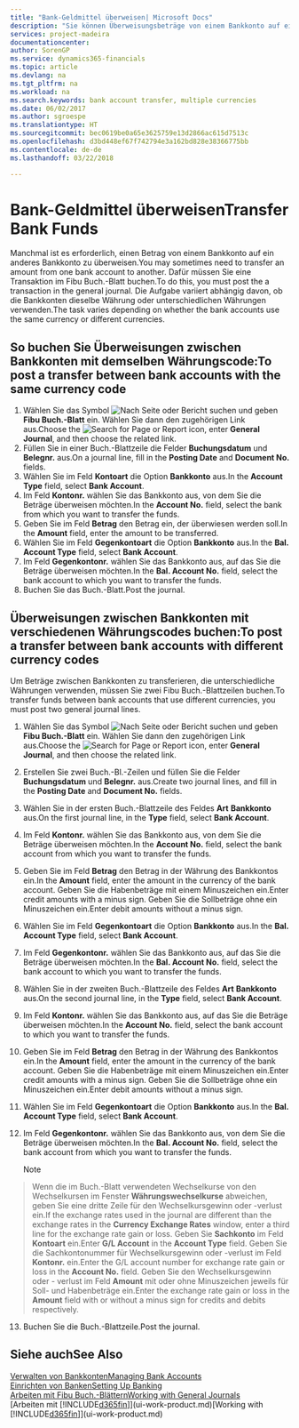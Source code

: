 ```yaml
---
title: "Bank-Geldmittel überweisen| Microsoft Docs"
description: "Sie können Überweisungsbeträge von einem Bankkonto auf ein anders übertragen, einschließlich verschiedene Währungen, indem Sie die Transaktion im Fibu Buch.-Blatt buchen."
services: project-madeira
documentationcenter: 
author: SorenGP
ms.service: dynamics365-financials
ms.topic: article
ms.devlang: na
ms.tgt_pltfrm: na
ms.workload: na
ms.search.keywords: bank account transfer, multiple currencies
ms.date: 06/02/2017
ms.author: sgroespe
ms.translationtype: HT
ms.sourcegitcommit: bec0619be0a65e3625759e13d2866ac615d7513c
ms.openlocfilehash: d3bd448ef67f742794e3a162bd828e38366775bb
ms.contentlocale: de-de
ms.lasthandoff: 03/22/2018

---
```

# <a name="transfer-bank-funds"></a><span data-ttu-id="f4846-103">Bank-Geldmittel überweisen</span><span class="sxs-lookup"><span data-stu-id="f4846-103">Transfer Bank Funds</span></span>
<span data-ttu-id="f4846-104">Manchmal ist es erforderlich, einen Betrag von einem Bankkonto auf ein anderes Bankkonto zu überweisen.</span><span class="sxs-lookup"><span data-stu-id="f4846-104">You may sometimes need to transfer an amount from one bank account to another.</span></span> <span data-ttu-id="f4846-105">Dafür müssen Sie eine Transaktion im Fibu Buch.-Blatt buchen.</span><span class="sxs-lookup"><span data-stu-id="f4846-105">To do this, you must post the a transaction in the general journal.</span></span> <span data-ttu-id="f4846-106">Die Aufgabe variiert abhängig davon, ob die Bankkonten dieselbe Währung oder unterschiedlichen Währungen verwenden.</span><span class="sxs-lookup"><span data-stu-id="f4846-106">The task varies depending on whether the bank accounts use the same currency or different currencies.</span></span>

## <a name="to-post-a-transfer-between-bank-accounts-with-the-same-currency-code"></a><span data-ttu-id="f4846-107">So buchen Sie Überweisungen zwischen Bankkonten mit demselben Währungscode:</span><span class="sxs-lookup"><span data-stu-id="f4846-107">To post a transfer between bank accounts with the same currency code</span></span>
1. <span data-ttu-id="f4846-108">Wählen Sie das Symbol ![Nach Seite oder Bericht suchen](media/ui-search/search_small.png "Nach Seite ober Bericht suchen") und geben **Fibu Buch.-Blatt** ein. Wählen Sie dann den zugehörigen Link aus.</span><span class="sxs-lookup"><span data-stu-id="f4846-108">Choose the ![Search for Page or Report](media/ui-search/search_small.png "Search for Page or Report icon") icon, enter **General Journal**, and then choose the related link.</span></span>
2. <span data-ttu-id="f4846-109">Füllen Sie in einer Buch.-Blattzeile die Felder **Buchungsdatum** und **Belegnr.** aus.</span><span class="sxs-lookup"><span data-stu-id="f4846-109">On a journal line, fill in the **Posting Date** and **Document No.** fields.</span></span>
3. <span data-ttu-id="f4846-110">Wählen Sie im Feld **Kontoart** die Option **Bankkonto** aus.</span><span class="sxs-lookup"><span data-stu-id="f4846-110">In the **Account Type** field, select **Bank Account**.</span></span>
4. <span data-ttu-id="f4846-111">Im Feld **Kontonr.** wählen Sie das Bankkonto aus, von dem Sie die Beträge überweisen möchten.</span><span class="sxs-lookup"><span data-stu-id="f4846-111">In the **Account No.** field, select the bank from which you want to transfer the funds.</span></span>
5. <span data-ttu-id="f4846-112">Geben Sie im Feld **Betrag** den Betrag ein, der überwiesen werden soll.</span><span class="sxs-lookup"><span data-stu-id="f4846-112">In the **Amount** field, enter the amount to be transferred.</span></span>
6. <span data-ttu-id="f4846-113">Wählen Sie im Feld **Gegenkontoart** die Option **Bankkonto** aus.</span><span class="sxs-lookup"><span data-stu-id="f4846-113">In the **Bal. Account Type** field, select **Bank Account**.</span></span>
7. <span data-ttu-id="f4846-114">Im Feld **Gegenkontonr.** wählen Sie das Bankkonto aus, auf das Sie die Beträge überweisen möchten.</span><span class="sxs-lookup"><span data-stu-id="f4846-114">In the **Bal. Account No.** field, select the bank account to which you want to transfer the funds.</span></span>
8. <span data-ttu-id="f4846-115">Buchen Sie das Buch.-Blatt.</span><span class="sxs-lookup"><span data-stu-id="f4846-115">Post the journal.</span></span>

## <a name="to-post-a-transfer-between-bank-accounts-with-different-currency-codes"></a><span data-ttu-id="f4846-116">Überweisungen zwischen Bankkonten mit verschiedenen Währungscodes buchen:</span><span class="sxs-lookup"><span data-stu-id="f4846-116">To post a transfer between bank accounts with different currency codes</span></span>
<span data-ttu-id="f4846-117">Um Beträge zwischen Bankkonten zu transferieren, die unterschiedliche Währungen verwenden, müssen Sie zwei Fibu Buch.-Blattzeilen buchen.</span><span class="sxs-lookup"><span data-stu-id="f4846-117">To transfer funds between bank accounts that use different currencies, you must post two general journal lines.</span></span>

1. <span data-ttu-id="f4846-118">Wählen Sie das Symbol ![Nach Seite oder Bericht suchen](media/ui-search/search_small.png "Nach Seite ober Bericht suchen") und geben **Fibu Buch.-Blatt** ein. Wählen Sie dann den zugehörigen Link aus.</span><span class="sxs-lookup"><span data-stu-id="f4846-118">Choose the ![Search for Page or Report](media/ui-search/search_small.png "Search for Page or Report icon") icon, enter **General Journal**, and then choose the related link.</span></span>
2. <span data-ttu-id="f4846-119">Erstellen Sie zwei Buch.-Bl.-Zeilen und füllen Sie die Felder **Buchungsdatum** und **Belegnr.** aus.</span><span class="sxs-lookup"><span data-stu-id="f4846-119">Create two journal lines, and fill in the **Posting Date** and **Document No.** fields.</span></span>
3. <span data-ttu-id="f4846-120">Wählen Sie in der ersten Buch.-Blattzeile des Feldes **Art** **Bankkonto** aus.</span><span class="sxs-lookup"><span data-stu-id="f4846-120">On the first journal line, in the **Type** field, select **Bank Account**.</span></span>
4. <span data-ttu-id="f4846-121">Im Feld **Kontonr.** wählen Sie das Bankkonto aus, von dem Sie die Beträge überweisen möchten.</span><span class="sxs-lookup"><span data-stu-id="f4846-121">In the **Account No.** field, select the bank account from which you want to transfer the funds.</span></span>
5. <span data-ttu-id="f4846-122">Geben Sie im Feld **Betrag** den Betrag in der Währung des Bankkontos ein.</span><span class="sxs-lookup"><span data-stu-id="f4846-122">In the **Amount** field, enter the amount in the currency of the bank account.</span></span> <span data-ttu-id="f4846-123">Geben Sie die Habenbeträge mit einem Minuszeichen ein.</span><span class="sxs-lookup"><span data-stu-id="f4846-123">Enter credit amounts with a minus sign.</span></span> <span data-ttu-id="f4846-124">Geben Sie die Sollbeträge ohne ein Minuszeichen ein.</span><span class="sxs-lookup"><span data-stu-id="f4846-124">Enter debit amounts without a minus sign.</span></span>
6. <span data-ttu-id="f4846-125">Wählen Sie im Feld **Gegenkontoart** die Option **Bankkonto** aus.</span><span class="sxs-lookup"><span data-stu-id="f4846-125">In the **Bal. Account Type** field, select **Bank Account**.</span></span>
7. <span data-ttu-id="f4846-126">Im Feld **Gegenkontonr.** wählen Sie das Bankkonto aus, auf das Sie die Beträge überweisen möchten.</span><span class="sxs-lookup"><span data-stu-id="f4846-126">In the **Bal. Account No.** field, select the bank account to which you want to transfer the funds.</span></span>
8. <span data-ttu-id="f4846-127">Wählen Sie in der zweiten Buch.-Blattzeile des Feldes **Art** **Bankkonto** aus.</span><span class="sxs-lookup"><span data-stu-id="f4846-127">On the second journal line, in the **Type** field, select **Bank Account**.</span></span>
9. <span data-ttu-id="f4846-128">Im Feld **Kontonr.** wählen Sie das Bankkonto aus, auf das Sie die Beträge überweisen möchten.</span><span class="sxs-lookup"><span data-stu-id="f4846-128">In the **Account No.** field, select the bank account to which you want to transfer the funds.</span></span>
10. <span data-ttu-id="f4846-129">Geben Sie im Feld **Betrag** den Betrag in der Währung des Bankkontos ein.</span><span class="sxs-lookup"><span data-stu-id="f4846-129">In the **Amount** field, enter the amount in the currency of the bank account.</span></span> <span data-ttu-id="f4846-130">Geben Sie die Habenbeträge mit einem Minuszeichen ein.</span><span class="sxs-lookup"><span data-stu-id="f4846-130">Enter credit amounts with a minus sign.</span></span> <span data-ttu-id="f4846-131">Geben Sie die Sollbeträge ohne ein Minuszeichen ein.</span><span class="sxs-lookup"><span data-stu-id="f4846-131">Enter debit amounts without a minus sign.</span></span>
11. <span data-ttu-id="f4846-132">Wählen Sie im Feld **Gegenkontoart** die Option **Bankkonto** aus.</span><span class="sxs-lookup"><span data-stu-id="f4846-132">In the **Bal. Account Type** field, select **Bank Account**.</span></span>  
12. <span data-ttu-id="f4846-133">Im Feld **Gegenkontonr.** wählen Sie das Bankkonto aus, von dem Sie die Beträge überweisen möchten.</span><span class="sxs-lookup"><span data-stu-id="f4846-133">In the **Bal. Account No.** field, select the bank account from which you want to transfer the funds.</span></span>

    > [!NOTE]  
>   <span data-ttu-id="f4846-134">Wenn die im Buch.-Blatt verwendeten Wechselkurse von den Wechselkursen im Fenster **Währungswechselkurse** abweichen, geben Sie eine dritte Zeile für den Wechselkursgewinn oder -verlust ein.</span><span class="sxs-lookup"><span data-stu-id="f4846-134">If the exchange rates used in the journal are different than the exchange rates in the **Currency Exchange Rates** window, enter a third line for the exchange rate gain or loss.</span></span> <span data-ttu-id="f4846-135">Geben Sie **Sachkonto** im Feld **Kontoart** ein.</span><span class="sxs-lookup"><span data-stu-id="f4846-135">Enter **G/L Account** in the **Account Type** field.</span></span> <span data-ttu-id="f4846-136">Geben Sie die Sachkontonummer für Wechselkursgewinn oder -verlust im Feld **Kontonr.** ein.</span><span class="sxs-lookup"><span data-stu-id="f4846-136">Enter the G/L account number for exchange rate gain or loss in the **Account No.** field.</span></span> <span data-ttu-id="f4846-137">Geben Sie den Wechselkursgewinn oder - verlust im Feld **Amount** mit oder ohne Minuszeichen jeweils für Soll- und Habenbeträge ein.</span><span class="sxs-lookup"><span data-stu-id="f4846-137">Enter the exchange rate gain or loss in the **Amount** field with or without a minus sign for credits and debits respectively.</span></span>
13. <span data-ttu-id="f4846-138">Buchen Sie die Buch.-Blattzeile.</span><span class="sxs-lookup"><span data-stu-id="f4846-138">Post the journal.</span></span>

## <a name="see-also"></a><span data-ttu-id="f4846-139">Siehe auch</span><span class="sxs-lookup"><span data-stu-id="f4846-139">See Also</span></span>
[<span data-ttu-id="f4846-140">Verwalten von Bankkonten</span><span class="sxs-lookup"><span data-stu-id="f4846-140">Managing Bank Accounts</span></span>](bank-manage-bank-accounts.md)  
[<span data-ttu-id="f4846-141">Einrichten von Banken</span><span class="sxs-lookup"><span data-stu-id="f4846-141">Setting Up Banking</span></span>](bank-setup-banking.md)  
[<span data-ttu-id="f4846-142">Arbeiten mit Fibu Buch.-Blättern</span><span class="sxs-lookup"><span data-stu-id="f4846-142">Working with General Journals</span></span>](ui-work-general-journals.md)  
<span data-ttu-id="f4846-143">[Arbeiten mit [!INCLUDE[d365fin](includes/d365fin_md.md)]](ui-work-product.md)</span><span class="sxs-lookup"><span data-stu-id="f4846-143">[Working with [!INCLUDE[d365fin](includes/d365fin_md.md)]](ui-work-product.md)</span></span>

